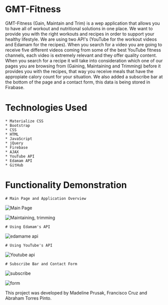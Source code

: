 # GMT-Fitness 

GMT-Fitness (Gain, Maintain and Trim) is a wep application that allows you to have all of workout and nutritional solutions in one place. We want to provide you with the right workouts and recipes in order to support your healthy lifestyle. We are using two API's (YouTube for the workout videos and Edamam for the recipes). When you search for a video you are going to receive five different videos coming from some of the best YouTube fitness channels, each video is extremely relevant and they offer quality content. When you search for a recipe it will take into consideration which one of our pages you are browsing from (Gaining, Maintaining and Trimming) before it provides you with the recipes, that way you receive meals that have the appropiate calory count for your situation. We also added a subscribe bar at the bottom of the page and a contact form, this data is being stored in Firabase.

# Technologies Used 

    * Materialize CSS
    * Bootstrap
    * CSS
    * HTML
    * JavaScript
    * jQuery
    * Firebase
    * AJAX
    * YouTube API
    * Edamam API
    * GitHub
    
 # Functionality Demonstration
 
    # Main Page and Application Overview
    
![Main Page](https://user-images.githubusercontent.com/46465000/57729959-616fc480-7665-11e9-833b-2a85464e74b5.gif)

![Maintaining, trimming](https://user-images.githubusercontent.com/46465000/57730081-b0b5f500-7665-11e9-9108-ed03a75d556b.gif)

    # Using Edamam's API
    
![edamame api](https://user-images.githubusercontent.com/46465000/57729988-777d8500-7665-11e9-9812-2524edad76bb.gif)

    # Using YouTube's API
    
![Youtube api](https://user-images.githubusercontent.com/46465000/57730028-8bc18200-7665-11e9-863a-493a78ad2b67.gif)

    # Subscribe Bar and Contact Form
    
 ![subscribe](https://user-images.githubusercontent.com/46465000/57730120-c62b1f00-7665-11e9-906f-d1062265a519.gif)
 
 ![form](https://user-images.githubusercontent.com/46465000/57730130-cdeac380-7665-11e9-8848-4ea03046b071.gif)


This project was developed by Madeline Prusak, Francisco Cruz and Abraham Torres Pinto.

    
 
